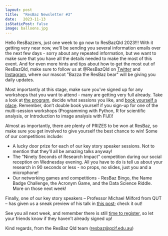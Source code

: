 ```yaml
---
layout: post
title:  "ResBaz Newsletter #3"
date:   2023-11-13
isStaticPost: false
image: balloons.jpg
---
```


Hello ResBazzers, just one week to go now to ResBazQld 2023!!! With it getting very near now, we'll be sending you several information emails over the next few days - 
sorry about any repeated information, but we want to make sure that you have all the details needed to make the most of this event. And for even more hints and tips 
about how to get the most out of ResBazQld, make sure to follow us at @ResBazQld on [Twitter](https://twitter.com/resbazqld) and 
[Instagram](https://www.instagram.com/resbazqld/), where our mascot "Bazza the ResBaz bear" will be giving you daily updates. 

Most importantly at this stage, make sure you've signed up for any workshops that you want to attend - many are getting very full already. Take a look at 
[the program](https://resbaz.github.io/resbaz2023qld/schedule/), decide what sessions you like, and 
[book yourself a place](https://resbaz.github.io/resbaz2023qld/blog/workshop-booking-open). Remember, don’t double book yourself if you sign-up for one of 
the multi-session workshops (Programming with Python, R for scientific analysis, or Introduction to image analysis with FIJI)!

Almost as importantly, there are plenty of PRIZES to be won at ResBaz, so make sure you get involved to give yourself the best chance to win! Some of our competitions 
include:

* A lucky door prize for each of our key story speaker sessions. Not to mention that they’ll all be amazing talks anyway!
* The "Ninety Seconds of Research Impact" competition during our social reception on Wednesday evening. All you have to do is tell us about your research in 90 seconds or less - no props, no slides, just you and a microphone! 
* Our networking games and competitions - ResBaz Bingo, the Name Badge Challenge, the Acronym Game, and the Data Science Riddle. More on those next week!

Finally, one of our key story speakers – Professor Michael Milford from QUT – has given us a sneak preview of his talk in 
[this post](https://www.linkedin.com/posts/michaeljmilford_artificialintelligence-careeradvice-careers-activity-7127852675492171776-67_4); check it out!

See you all next week, and remember there is still [time to register](https://events.humanitix.com/resbazqld-2023), so let your friends know if they haven’t already signed up!

Kind regards, from the ResBaz Qld team (resbaz@qcif.edu.au)
